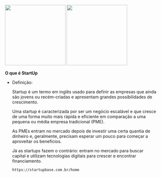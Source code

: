 <img src=https://user-images.githubusercontent.com/79090589/114392695-816cd300-9b6f-11eb-8b13-16c9465707fb.png width='200'>                           <img src=https://user-images.githubusercontent.com/79090589/115966294-440b2c80-a503-11eb-8792-cd8d7d094285.jpeg width='200'>


**O que é StartUp**

- Definição:
   
   Startup é um termo em inglês usado para definir as empresas que ainda são jovens ou recém-criadas e apresentam grandes possibilidades de crescimento.

  Uma startup é caracterizada por ser um negócio escalável e que cresce de uma forma muito mais rápida e eficiente em comparação a uma pequena ou média empresa tradicional (PME).

  As PMEs entram no mercado depois de investir uma certa quantia de dinheiro e, geralmente, precisam esperar um pouco para começar a aproveitar os benefícios. 

  Já as startups fazem o contrário: entram no mercado para buscar capital e utilizam tecnologias digitais para crescer e encontrar financiamento.





  `https://startupbase.com.br/home`
